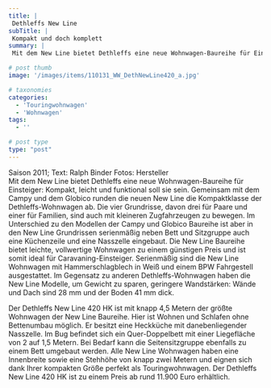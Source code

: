 ```yaml
---
title: |
 Dethleffs New Line
subTitle: |
 Kompakt und doch komplett
summary: |
 Mit dem New Line bietet Dethleffs eine neue Wohnwagen-Baureihe für Einsteiger: Kompakt, leicht und funktional soll sie sein. Die vier Grundrisse, drei für Paare und einer für Familien, sind auch mit kleineren Zugfahrzeugen zu bewegen. Der Dethleffs New Line 420 HK ist der größte Caravan der New Line Baureihe und zu einem Preis ab rund 11.900 Euro erhältlich.

# post thumb
image: '/images/items/110131_WW_DethNewLine420_a.jpg'

# taxonomies
categories: 
  - 'Touringwohnwagen'
  - 'Wohnwagen'
tags:
  - ''

# post type
type: "post"
---
```


Saison 2011; Text: Ralph Binder Fotos: Hersteller  
Mit dem New Line bietet Dethleffs eine neue Wohnwagen-Baureihe für Einsteiger: Kompakt, leicht und funktional soll sie sein. Gemeinsam mit dem Campy und dem Globico runden die neuen New Line die Kompaktklasse der Dethleffs-Wohnwagen ab. Die vier Grundrisse, davon drei für Paare und einer für Familien, sind auch mit kleineren Zugfahrzeugen zu bewegen. Im Unterschied zu den Modellen der Campy und Globico Baureihe ist aber in den New Line Grundrissen serienmäßig neben Bett und Sitzgruppe auch eine Küchenzeile und eine Nasszelle eingebaut. Die New Line Baureihe bietet leichte, vollwertige Wohnwagen zu einem günstigen Preis und ist somit ideal für Caravaning-Einsteiger. Serienmäßig sind die New Line Wohnwagen mit Hammerschlagblech in Weiß und einem BPW Fahrgestell ausgestattet. Im Gegensatz zu anderen Dethleffs-Wohnwagen haben die New Line Modelle, um Gewicht zu sparen, geringere Wandstärken: Wände und Dach sind 28 mm und der Boden 41 mm dick.

Der Dethleffs New Line 420 HK ist mit knapp 4,5 Metern der größte Wohnwagen der New Line Baureihe. Hier ist Wohnen und Schlafen ohne Bettenumbau möglich. Er besitzt eine Heckküche mit danebenliegender Nasszelle. Im Bug befindet sich ein Quer-Doppelbett mit einer Liegefläche von 2 auf 1,5 Metern. Bei Bedarf kann die Seitensitzgruppe ebenfalls zu einem Bett umgebaut werden. Alle New Line Wohnwagen haben eine Innenbreite sowie eine Stehhöhe von knapp zwei Metern und eignen sich dank Ihrer kompakten Größe perfekt als Touringwohnwagen. Der Dethleffs New Line 420 HK ist zu einem Preis ab rund 11.900 Euro erhältlich.
